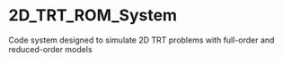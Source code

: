 # 2D_TRT_ROM_System
Code system designed to simulate 2D TRT problems with full-order and reduced-order models
